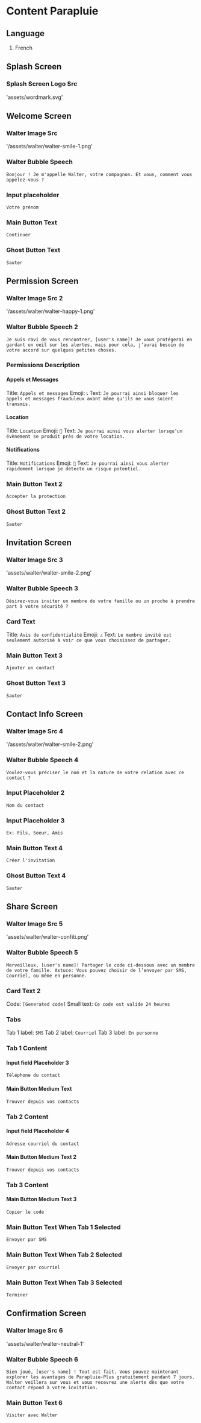 # Content Parapluie

## Language

1. French

## Splash Screen

### Splash Screen Logo Src

'assets/wordmark.svg'

## Welcome Screen

### Walter Image Src

'/assets/walter/walter-smile-1.png'

### Walter Bubble Speech

`Bonjour ! Je m'appelle Walter, votre compagnon.
Et vous, comment vous appelez-vous ?`

### Input placeholder

`Votre prénom`

### Main Button Text

`Continuer`

### Ghost Button Text

`Sauter`

## Permission Screen

### Walter Image Src 2

'/assets/walter/walter-happy-1.png'

### Walter Bubble Speech 2

`Je suis ravi de vous
rencontrer, [user's name]! Je vous protégerai en gardant un oeil sur les alertes, mais pour cela, j’aurai besoin de votre accord sur quelques petites choses.`

### Permissions Description

#### Appels et Messages

Title: `Appels et messages`
Emoji: `📞`
Text: `Je pourrai ainsi bloquer les appels et messages frauduleux avant même qu'ils ne vous soient transmis.`

#### Location

Title: `Location`
Emoji: `📍`
Text: `Je pourrai ainsi vous alerter lorsqu’un évènement se produit près de votre location.`

#### Notifications

Title: `Notifications`
Emoji: `🔔`
Text: `Je pourrai ainsi vous alerter rapidement lorsque je détecte un risque potentiel.`

### Main Button Text 2

`Accepter la protection`

### Ghost Button Text 2

`Sauter`

## Invitation Screen

### Walter Image Src 3

'assets/walter/walter-smile-2.png'

### Walter Bubble Speech 3

`Désirez-vous inviter un membre de votre famille
ou un proche à prendre part à votre sécurité ?`

### Card Text

Title: `Avis de confidentialité`
Emoji: `⚠️`
Text: `Le membre invité est seulement
autorisé à voir ce que vous choisissez
de partager.`

### Main Button Text 3

`Ajouter un contact`

### Ghost Button Text 3

`Sauter`

## Contact Info Screen

### Walter Image Src 4

'/assets/walter/walter-smile-2.png'

### Walter Bubble Speech 4

`Voulez-vous préciser le nom et la nature de votre
relation avec ce contact ?`

### Input Placeholder 2

`Nom du contact`

### Input Placeholder 3

`Ex: Fils, Soeur, Amis`

### Main Button Text 4

`Créer l'invitation`

### Ghost Button Text 4

`Sauter`

## Share Screen

### Walter Image Src 5

'assets/walter/walter-confiti.png'

### Walter Bubble Speech 5

`Merveilleux, [user's name]!
Partager le code ci-dessous
avec un membre de votre
famille.
Astuce: Vous pouvez choisir
de l’envoyer par SMS, Courriel,
ou même en personne.`

### Card Text 2

Code: `[Generated code]`
Small text: `Ce code est valide 24 heures`

### Tabs

Tab 1 label: `SMS`
Tab 2 label: `Courriel`
Tab 3 label: `En personne`

### Tab 1 Content

#### Input field Placeholder 3

`Téléphone du contact`

#### Main Button Medium Text

`Trouver depuis vos contacts`

### Tab 2 Content

#### Input field Placeholder 4

`Adresse courriel du contact`

#### Main Button Medium Text 2

`Trouver depuis vos contacts`

### Tab 3 Content

#### Main Button Medium Text 3

`Copier le code`

### Main Button Text When Tab 1 Selected

`Envoyer par SMS`

### Main Button Text When Tab 2 Selected

`Envoyer par courriel`

### Main Button Text When Tab 3 Selected

`Terminer`

## Confirmation Screen

### Walter Image Src 6

'assets/walter/walter-neutral-1'

### Walter Bubble Speech 6

`Bien joué, [user's name] ! Tout est fait.
Vous pouvez maintenant explorer les avantages de Parapluie-Plus gratuitement pendant 7 jours. Walter veillera sur vous et vous recevrez une alerte dès que votre contact répond à votre invitation.`

### Main Button Text 6

`Visiter avec Walter`
